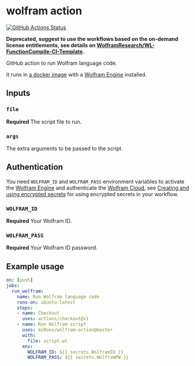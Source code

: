 # wolfram action

[![GitHub Actions Status](https://github.com/miRoox/wolfram-action/workflows/Test%20Action/badge.svg)](https://github.com/miRoox/wolfram-action/actions)

**Deprecated, suggest to use the workflows based on the on-demand license entitlements, see details on [WolframResearch/WL-FunctionCompile-CI-Template](https://github.com/WolframResearch/WL-FunctionCompile-CI-Template).**

GitHub action to run Wolfram language code.

It runs in [a docker image](https://hub.docker.com/repository/docker/miroox/wolfram-engine-docker) with a [Wolfram Engine](https://www.wolfram.com/engine/) installed.

## Inputs

### `file`

**Required** The script file to run.

### `args`

The extra arguments to be passed to the script.

## Authentication

You need `WOLFRAM_ID` and `WOLFRAM_PASS` environment variables to activate the [Wolfram Engine](https://www.wolfram.com/engine/) and authenticate the [Wolfram Cloud](https://www.wolframcloud.com/), see [Creating and using encrypted secrets](https://help.github.com/en/actions/automating-your-workflow-with-github-actions/creating-and-using-encrypted-secrets) for using encrypted secrets in your workflow.

### `WOLFRAM_ID`

**Required** Your Wolfram ID.

### `WOLFRAM_PASS`

**Required** Your Wolfram ID password.

## Example usage

```yaml
on: [push]
jobs:
  run_wolfram:
    name: Run Wolfram language code
    runs-on: ubuntu-latest
    steps:
    - name: Checkout
      uses: actions/checkout@v1
    - name: Run Wolfram script
      uses: miRoox/wolfram-action@master
      with:
        file: script.wl
      env:
        WOLFRAM_ID: ${{ secrets.WolframID }}
        WOLFRAM_PASS: ${{ secrets.WolframPW }}
```

